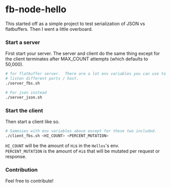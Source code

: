 # fb-node-hello
This started off as a simple project to test serialization of JSON vs flatbuffers.  Then I went a little overboard.

### Start a server
First start your server.  The server and client do the same thing except for the
client terminates after MAX_COUNT attempts (which defaults to 50,000).

```bash
# for flatbuffer server.  There are a lot env variables you can use to
# listen different ports / host.
./server_fbs.sh

# For json instead
./server_json.sh
```

### Start the client
Then start a client like so.

```bash
# Samesies with env variables above except for these two included.
./client_fbs.sh <HI_COUNT> <PERCENT_MUTATION>
```

`HI_COUNT` will be the amount of `Hi`s in the `Hellos`'s env.  
`PERCENT_MUTATION` is the amount of `Hi`s that will be mutated per request or response.


### Contribution
Feel free to contribute!
